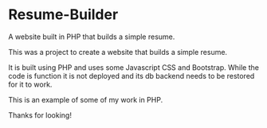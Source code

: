 # Resume-Builder
A website built in PHP that builds a simple resume.

This was a project to create a website that builds a simple resume. 

It is built using PHP and uses some Javascript CSS and Bootstrap. While the code is function it is not deployed and its db backend needs to be restored for it to work.

This is an example of some of my work in PHP.

Thanks for looking!
